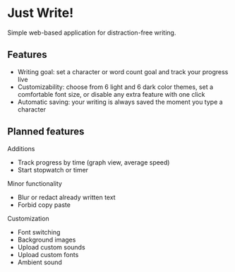 # Just Write!

Simple web-based application for distraction-free writing.

## Features

- Writing goal: set a character or word count goal and track your progress live
- Customizability: choose from 6 light and 6 dark color themes, set a comfortable font size, or disable any extra feature with one click
- Automatic saving: your writing is always saved the moment you type a character

## Planned features

Additions
- Track progress by time (graph view, average speed)
- Start stopwatch or timer

Minor functionality
- Blur or redact already written text
- Forbid copy paste

Customization
- Font switching
- Background images
- Upload custom sounds
- Upload custom fonts
- Ambient sound